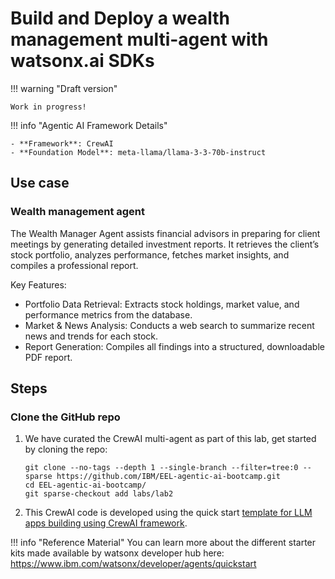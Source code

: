 # Build and Deploy a wealth management multi-agent with watsonx.ai SDKs

!!! warning "Draft version"
    
    Work in progress!

!!! info "Agentic AI Framework Details"

    - **Framework**: CrewAI
    - **Foundation Model**: meta-llama/llama-3-3-70b-instruct

## Use case

### Wealth management agent

The Wealth Manager Agent assists financial advisors in preparing for client meetings by generating detailed investment reports. It retrieves the client’s stock portfolio, analyzes performance, fetches market insights, and compiles a professional report.

Key Features:

- Portfolio Data Retrieval: Extracts stock holdings, market value, and performance metrics from the database.
- Market & News Analysis: Conducts a web search to summarize recent news and trends for each stock.
- Report Generation: Compiles all findings into a structured, downloadable PDF report.

## Steps

### Clone the GitHub repo

1. We have curated the CrewAI multi-agent as part of this lab, get started by cloning the repo:

    ```
    git clone --no-tags --depth 1 --single-branch --filter=tree:0 --sparse https://github.com/IBM/EEL-agentic-ai-bootcamp.git
    cd EEL-agentic-ai-bootcamp/
    git sparse-checkout add labs/lab2
    ```

1. This CrewAI code is developed using the quick start [template for LLM apps building using CrewAI framework](https://www.ibm.com/watsonx/developer/agents/quickstart).

!!! info "Reference Material"
    You can learn more about the different starter kits made available by watsonx developer hub here: <https://www.ibm.com/watsonx/developer/agents/quickstart>